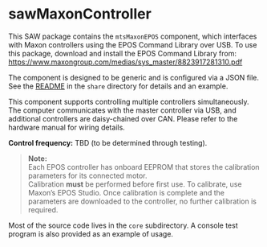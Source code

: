 # sawMaxonController

This SAW package contains the `mtsMaxonEPOS` component, which interfaces with Maxon controllers using the EPOS Command Library over USB. To use this package, download and install the EPOS Command Library from:
https://www.maxongroup.com/medias/sys_master/8823917281310.pdf

The component is designed to be generic and is configured via a JSON file.
See the [README](./core/share/README.md) in the `share` directory for details and an example.

This component supports controlling multiple controllers simultaneously. The computer communicates with the master controller via USB, and additional controllers are daisy-chained over CAN. Please refer to the hardware manual for wiring details.

**Control frequency:** TBD (to be determined through testing).

> **Note:**  
> Each EPOS controller has onboard EEPROM that stores the calibration parameters for its connected motor.  
> Calibration **must** be performed before first use. To calibrate, use Maxon’s EPOS Studio. Once calibration is complete and the parameters are downloaded to the controller, no further calibration is required.

Most of the source code lives in the `core` subdirectory. A console test program is also provided as an example of usage.